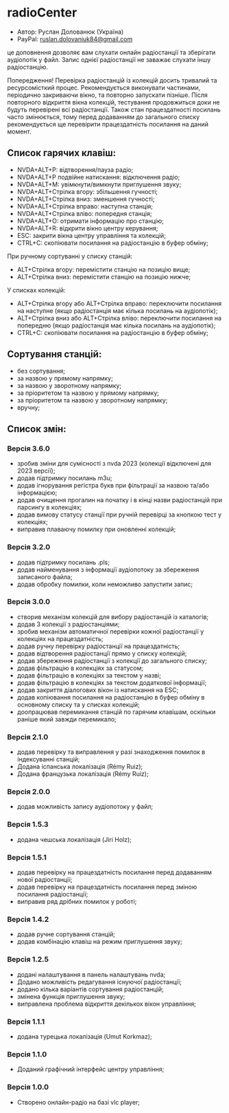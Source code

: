 # radioCenter

* Автор: Руслан Долованюк (Україна)
* PayPal: ruslan.dolovaniuk84@gmail.com

це доповнення дозволяє вам слухати онлайн радіостанції та зберігати аудіопотік у файл.
Запис однієї радіостанції не заважає слухати іншу радіостанцію.

Попередження!
Перевірка радіостанцій із колекцій досить тривалий та ресурсомісткий процес.
Рекомендується виконувати частинами, періодично закриваючи вікно, та повторно запускати пізніше.
Після повторного відкриття вікна колекцій, тестування продовжиться доки не будуть перевірені всі радіостанції.
Також стан працездатності посилань часто змінюється, тому перед додаванням до загального списку рекомендується ще перевірити працездатність посилання на даний момент.


## Список гарячих клавіш:
* NVDA+ALT+P: відтворення/пауза радіо;
* NVDA+ALT+P подвійне натискання: відключення радіо;
* NVDA+ALT+M: увімкнути/вимкнути приглушення звуку;
* NVDA+ALT+Стрілка вгору: збільшення гучності;
* NVDA+ALT+Стрілка вниз: зменшення гучності;
* NVDA+ALT+Стрілка вправо: наступна станція;
* NVDA+ALT+Стрілка вліво: попередня станція;
* NVDA+ALT+O: отримати інформацію про станцію;
* NVDA+ALT+R: відкрити вікно центру керування;
* ESC: закрити вікна центру управління та колекцій;
* CTRL+C: скопіювати посилання на радіостанцію в буфер обміну;

При ручному сортуванні у списку станцій:
* ALT+Стрілка вгору: перемістити станцію на позицію вище;
* ALT+Стрілка вниз: перемістити станцію на позицію нижче;

У списках колекцій:
* ALT+Стрілка вгору або ALT+Стрілка вправо: переключити посилання на наступне (якщо радіостанція має кілька посилань на аудіопотік);
* ALT+Стрілка вниз або ALT+Стрілка вліво: переключити посилання на попередню (якщо радіостанція має кілька посилань на аудіопотік);
* CTRL+C: скопіювати посилання на радіостанцію в буфер обміну;

## Сортування станцій:
* без сортування;
* за назвою у прямому напрямку;
* за назвою у зворотному напрямку;
* за пріоритетом та назвою у прямому напрямку;
* за пріоритетом та назвою у зворотному напрямку;
* вручну;

## Список змін:
### Версія 3.6.0
* зробив зміни для сумісності з nvda 2023 (колекції відключені для 2023 версії);
* додав підтримку посилань m3u;
* додав ігнорування регістра букв при фільтрації за назвою та/або інформацією;
* додав очищення прогалин на початку і в кінці назви радіостанцій при парсингу в колекціях;
* додав вимову статусу станції при ручній перевірці за кнопкою тест у колекціях;
* виправив плаваючу помилку при оновленні колекцій;

### Версія 3.2.0
* додав підтримку посилань .pls;
* додав найменування з інформації аудіопотоку за збереження записаного файла;
* додав обробку помилки, коли неможливо запустити запис;

### Версія 3.0.0
* створив механізм колекцій для вибору радіостанцій із каталогів;
* додав 3 колекції з радіостанціями;
* зробив механізм автоматичної перевірки кожної радіостанції у колекціях на працездатність;
* додав ручну перевірку радіостанції на працездатність;
* додав відтворення радіостанції прямо у списку колекцій;
* додав збереження радіостанції з колекції до загального списку;
* додав фільтрацію в колекціях за статусом;
* додав фільтрацію в колекціях за текстом у назві;
* додав фільтрацію в колекціях за текстом додаткової інформації;
* додав закриття діалогових вікон із натискання на ESC;
* додав копіювання посилання на радіостанцію в буфер обміну в основному списку та у списках колекцій;
* доопрацював перемикання станцій по гарячим клавішам, оскільки раніше який завжди перемикало;

### Версія 2.1.0
* додав перевірку та виправлення у разі знаходження помилок в індексуванні станцій;
* Додана іспанська локалізація (Rémy Ruiz);
* Додана французька локалізація (Rémy Ruiz);

### Версія 2.0.0
* додав можливість запису аудіопотоку у файл;

### Версія 1.5.3
* додана чешська локалізація (Jiri Holz);

### Версія 1.5.1
* додав перевірку на працездатність посилання перед додаванням нової радіостанції;
* додав перевірку на працездатність посилання перед зміною посилання радіостанції;
* виправив ряд дрібних помилок у роботі;

### Версія 1.4.2
* додав ручне сортування станцій;
* додав комбінацію клавіш на режим приглушення звуку;

### Версія 1.2.5
* додані налаштування в панель налаштувань nvda;
* Додано можливість редагування існуючої радіостанції;
* додано кілька варіантів сортування радіостанцій;
* змінена функція приглушення звуку;
* виправлена ​​проблема відкриття декількох вікон управління;

### Версія 1.1.1
* додана турецька локалізація (Umut Korkmaz);

### Версія 1.1.0
* Доданий графічний інтерфейс центру управління;

### Версія 1.0.0
* Створено онлайн-радіо на базі vlc player;
